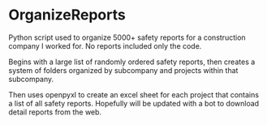 # OrganizeReports
Python script used to organize 5000+ safety reports for a construction company I worked for. No reports included only the code.

Begins with a large list of randomly ordered safety reports, then creates a system of folders organized by subcompany and projects within that subcompany.

Then uses openpyxl to create an excel sheet for each project that contains a list of all safety reports. Hopefully will be updated with a bot to download detail reports from the web.
